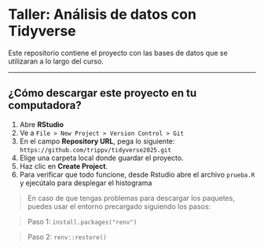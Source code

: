 # Taller: Análisis de datos con Tidyverse

Este repositorio contiene el proyecto con las bases de datos que se utilizaran 
a lo largo del curso. 


---

## ¿Cómo descargar este proyecto en tu computadora?


1. Abre **RStudio**
2. Ve a `File > New Project > Version Control > Git`
3. En el campo **Repository URL**, pega lo siguiente: `https://github.com/trippv/tidyverse2025.git`
4. Elige una carpeta local donde guardar el proyecto.
5. Haz clic en **Create Project**.
6. Para verificar que todo funcione, desde Rstudio abre el archivo `prueba.R` y ejecútalo 
para desplegar el histograma



> En caso de que tengas problemas para descargar los paquetes, puedes usar el entorno 
> precargado siguiendo los pasos:


> Paso 1: `install.packages("renv")`


> Paso 2: `renv::restore()`


